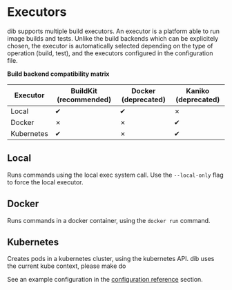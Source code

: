 Executors
=========

dib supports multiple build executors. An executor is a platform able to run image builds and tests.
Unlike the build backends which can be explicitely chosen, the executor is automatically selected depending on the type 
of operation (build, test), and the executors configured in the configuration file.

**Build backend compatibility matrix**

| Executor   | BuildKit (recommended) | Docker (deprecated) | Kaniko (deprecated) |
|------------|------------------------|---------------------|---------------------|
| Local      | ✔                      | ✔                   | ✗                   |
| Docker     | ✗                      | ✗                   | ✔                   |
| Kubernetes | ✔                      | ✗                   | ✔                   |

## Local

Runs commands using the local exec system call. Use the `--local-only` flag to force the local executor.

## Docker

Runs commands in a docker container, using the `docker run` command.

## Kubernetes

Creates pods in a kubernetes cluster, using the kubernetes API. 
dib uses the current kube context, please make do

See an example configuration in the 
[configuration reference](configuration-reference.md) section.
